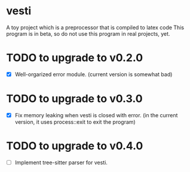 # vesti

A toy project which is a preprocessor that is compiled to latex code
This program is in beta, so do not use this program in real projects, yet.

# TODO to upgrade to v0.2.0
- [x] Well-orgarized error module. (current version is somewhat bad)

# TODO to upgrade to v0.3.0
- [x] Fix memory leaking when vesti is closed with error. (in the current version, it uses process::exit to exit the program)

# TODO to upgrade to v0.4.0
- [ ] Implement tree-sitter parser for vesti.
